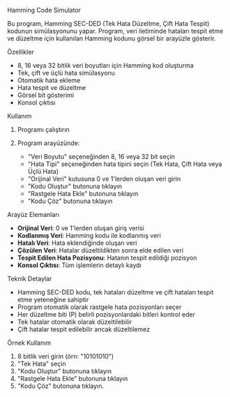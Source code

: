  Hamming Code Simulator 

Bu program, Hamming SEC-DED (Tek Hata Düzeltme, Çift Hata Tespit) kodunun simülasyonunu yapar. Program, veri iletiminde hataları tespit etme ve düzeltme için kullanılan Hamming kodunu görsel bir arayüzle gösterir.

 Özellikler

- 8, 16 veya 32 bitlik veri boyutları için Hamming kod oluşturma
- Tek, çift ve üçlü hata simülasyonu
- Otomatik hata ekleme
- Hata tespit ve düzeltme
- Görsel bit gösterimi
- Konsol çıktısı

 Kullanım

1. Programı çalıştırın

2. Program arayüzünde:
   - "Veri Boyutu" seçeneğinden 8, 16 veya 32 bit seçin
   - "Hata Tipi" seçeneğinden hata tipini seçin (Tek Hata, Çift Hata veya Üçlü Hata)
   - "Orijinal Veri" kutusuna 0 ve 1'lerden oluşan veri girin
   - "Kodu Oluştur" butonuna tıklayın
   - "Rastgele Hata Ekle" butonuna tıklayın
   - "Kodu Çöz" butonuna tıklayın

 Arayüz Elemanları

- **Orijinal Veri**: 0 ve 1'lerden oluşan giriş verisi
- **Kodlanmış Veri**: Hamming kodu ile kodlanmış veri
- **Hatalı Veri**: Hata eklendiğinde oluşan veri
- **Çözülen Veri**: Hatalar düzeltildikten sonra elde edilen veri
- **Tespit Edilen Hata Pozisyonu**: Hatanın tespit edildiği pozisyon
- **Konsol Çıktısı**: Tüm işlemlerin detaylı kaydı

 Teknik Detaylar

- Hamming SEC-DED kodu, tek hataları düzeltme ve çift hataları tespit etme yeteneğine sahiptir
- Program otomatik olarak rastgele hata pozisyonları seçer
- Her düzeltme biti (P) belirli pozisyonlardaki bitleri kontrol eder
- Tek hatalar otomatik olarak düzeltilebilir
- Çift hatalar tespit edilebilir ancak düzeltilemez

 Örnek Kullanım

1. 8 bitlik veri girin (örn: "10101010")
2. "Tek Hata" seçin
3. "Kodu Oluştur" butonuna tıklayın
4. "Rastgele Hata Ekle" butonuna tıklayın
5. "Kodu Çöz" butonuna tıklayın.
   


